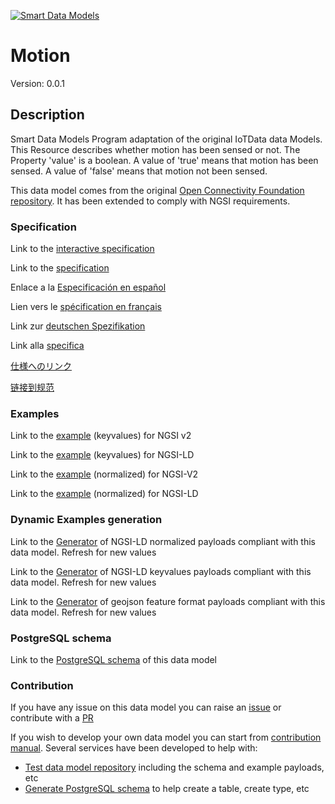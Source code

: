 [![Smart Data Models](https://smartdatamodels.org/wp-content/uploads/2022/01/SmartDataModels_logo.png "Logo")](https://smartdatamodels.org)
# Motion
Version: 0.0.1

## Description 

Smart Data Models Program adaptation of the original IoTData data Models. This Resource describes whether motion has been sensed or not. The Property 'value' is a boolean. A value of 'true' means that motion has been sensed. A value of 'false' means that motion not been sensed. 

This data model comes from the original [Open Connectivity Foundation repository](https://github.com/openconnectivityfoundation/IoTDataModels). It has been extended to comply with NGSI requirements.
### Specification

Link to the [interactive specification](https://swagger.lab.fiware.org/?url=https://smart-data-models.github.io/dataModel.OCF/Motion/swagger.yaml)

Link to the [specification](https://github.com/smart-data-models/dataModel.OCF/blob/master/Motion/doc/spec.md)

Enlace a la [Especificación en español](https://github.com/smart-data-models/dataModel.OCF/blob/master/Motion/doc/spec_ES.md)

Lien vers le [spécification en français](https://github.com/smart-data-models/dataModel.OCF/blob/master/Motion/doc/spec_FR.md)

Link zur [deutschen Spezifikation](https://github.com/smart-data-models/dataModel.OCF/blob/master/Motion/doc/spec_DE.md)

Link alla [specifica](https://github.com/smart-data-models/dataModel.OCF/blob/master/Motion/doc/spec_IT.md)

[仕様へのリンク](https://github.com/smart-data-models/dataModel.OCF/blob/master/Motion/doc/spec_JA.md)

[链接到规范](https://github.com/smart-data-models/dataModel.OCF/blob/master/Motion/doc/spec_ZH.md)
### Examples

Link to the [example](https://smart-data-models.github.io/dataModel.OCF/Motion/examples/example.json) (keyvalues) for NGSI v2

Link to the [example](https://smart-data-models.github.io/dataModel.OCF/Motion/examples/example.jsonld) (keyvalues) for NGSI-LD

Link to the [example](https://smart-data-models.github.io/dataModel.OCF/Motion/examples/example-normalized.json) (normalized) for NGSI-V2

Link to the [example](https://smart-data-models.github.io/dataModel.OCF/Motion/examples/example-normalized.jsonld) (normalized) for NGSI-LD
### Dynamic Examples generation

Link to the [Generator](https://smartdatamodels.org/extra/ngsi-ld_generator.php?schemaUrl=https://raw.githubusercontent.com/smart-data-models/dataModel.OCF/master/Motion/schema.json&email=info@smartdatamodels.org) of NGSI-LD normalized payloads compliant with this data model. Refresh for new values

Link to the [Generator](https://smartdatamodels.org/extra/ngsi-ld_generator_keyvalues.php?schemaUrl=https://raw.githubusercontent.com/smart-data-models/dataModel.OCF/master/Motion/schema.json&email=info@smartdatamodels.org) of NGSI-LD keyvalues payloads compliant with this data model. Refresh for new values

Link to the [Generator](https://smartdatamodels.org/extra/geojson_features_generator.php?schemaUrl=https://raw.githubusercontent.com/smart-data-models/dataModel.OCF/master/Motion/schema.json&email=info@smartdatamodels.org) of geojson feature format payloads compliant with this data model. Refresh for new values
### PostgreSQL schema

Link to the [PostgreSQL schema](https://github.com/smart-data-models/dataModel.OCF/blob/master/Motion/schema.sql) of this data model
### Contribution

 If you have any issue on this data model you can raise an [issue](https://github.com/smart-data-models/dataModel.OCF/issues)  or contribute with a [PR](https://github.com/smart-data-models/dataModel.OCF/pulls)

 If you wish to develop your own data model you can start from [contribution manual](https://bit.ly/contribution_manual). Several services have been developed to help with: 
 - [Test data model repository](https://smartdatamodels.org/index.php/data-models-contribution-api/) including the schema and example payloads, etc
 - [Generate PostgreSQL schema](https://smartdatamodels.org/index.php/sql-service/) to help create a table, create type, etc